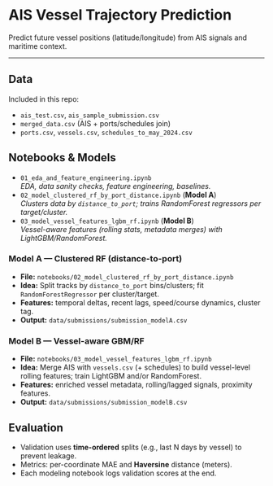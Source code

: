 # AIS Vessel Trajectory Prediction

Predict future vessel positions (latitude/longitude) from AIS signals and maritime context.

---

## Data


Included in this repo:
- `ais_test.csv`, `ais_sample_submission.csv`
- `merged_data.csv` (AIS + ports/schedules join)
- `ports.csv`, `vessels.csv`, `schedules_to_may_2024.csv`


## Notebooks & Models


- `01_eda_and_feature_engineering.ipynb`  
  _EDA, data sanity checks, feature engineering, baselines._
- `02_model_clustered_rf_by_port_distance.ipynb` (**Model A**)  
  _Clusters data by `distance_to_port`; trains RandomForest regressors per target/cluster._
- `03_model_vessel_features_lgbm_rf.ipynb` (**Model B**)  
  _Vessel-aware features (rolling stats, metadata merges) with LightGBM/RandomForest._

### Model A — Clustered RF (distance-to-port)
- **File:** `notebooks/02_model_clustered_rf_by_port_distance.ipynb`
- **Idea:** Split tracks by `distance_to_port` bins/clusters; fit `RandomForestRegressor` per cluster/target.
- **Features:** temporal deltas, recent lags, speed/course dynamics, cluster tag.
- **Output:** `data/submissions/submission_modelA.csv`

### Model B — Vessel-aware GBM/RF
- **File:** `notebooks/03_model_vessel_features_lgbm_rf.ipynb`
- **Idea:** Merge AIS with `vessels.csv` (+ schedules) to build vessel-level rolling features; train LightGBM and/or RandomForest.
- **Features:** enriched vessel metadata, rolling/lagged signals, proximity features.
- **Output:** `data/submissions/submission_modelB.csv`


## Evaluation

- Validation uses **time-ordered** splits (e.g., last N days by vessel) to prevent leakage.
- Metrics: per-coordinate MAE and **Haversine** distance (meters).
- Each modeling notebook logs validation scores at the end.
